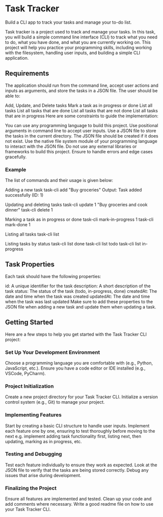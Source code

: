 # Task Tracker
Build a CLI app to track your tasks and manage your to-do list.


Task tracker is a project used to track and manage your tasks. In this task, you will build a simple command line interface (CLI) to track what you need to do, what you have done, and what you are currently working on. This project will help you practice your programming skills, including working with the filesystem, handling user inputs, and building a simple CLI application.

## Requirements
The application should run from the command line, accept user actions and inputs as arguments, and store the tasks in a JSON file. The user should be able to:

Add, Update, and Delete tasks
Mark a task as in progress or done
List all tasks
List all tasks that are done
List all tasks that are not done
List all tasks that are in progress
Here are some constraints to guide the implementation:

You can use any programming language to build this project.
Use positional arguments in command line to accept user inputs.
Use a JSON file to store the tasks in the current directory.
The JSON file should be created if it does not exist.
Use the native file system module of your programming language to interact with the JSON file.
Do not use any external libraries or frameworks to build this project.
Ensure to handle errors and edge cases gracefully.
### Example
The list of commands and their usage is given below:

 Adding a new task
task-cli add "Buy groceries"
 Output: Task added successfully (ID: 1)

 Updating and deleting tasks
task-cli update 1 "Buy groceries and cook dinner"
task-cli delete 1

 Marking a task as in progress or done
task-cli mark-in-progress 1
task-cli mark-done 1

 Listing all tasks
task-cli list

 Listing tasks by status
task-cli list done
task-cli list todo
task-cli list in-progress
## Task Properties
Each task should have the following properties:

id: A unique identifier for the task
description: A short description of the task
status: The status of the task (todo, in-progress, done)
createdAt: The date and time when the task was created
updatedAt: The date and time when the task was last updated
Make sure to add these properties to the JSON file when adding a new task and update them when updating a task.

## Getting Started
Here are a few steps to help you get started with the Task Tracker CLI project:

### Set Up Your Development Environment
Choose a programming language you are comfortable with (e.g., Python, JavaScript, etc.).
Ensure you have a code editor or IDE installed (e.g., VSCode, PyCharm).
### Project Initialization
Create a new project directory for your Task Tracker CLI.
Initialize a version control system (e.g., Git) to manage your project.
### Implementing Features
Start by creating a basic CLI structure to handle user inputs.
Implement each feature one by one, ensuring to test thoroughly before moving to the next e.g. implement adding task functionality first, listing next, then updating, marking as in progress, etc.
### Testing and Debugging
Test each feature individually to ensure they work as expected. Look at the JSON file to verify that the tasks are being stored correctly.
Debug any issues that arise during development.
### Finalizing the Project
Ensure all features are implemented and tested.
Clean up your code and add comments where necessary.
Write a good readme file on how to use your Task Tracker CLI.